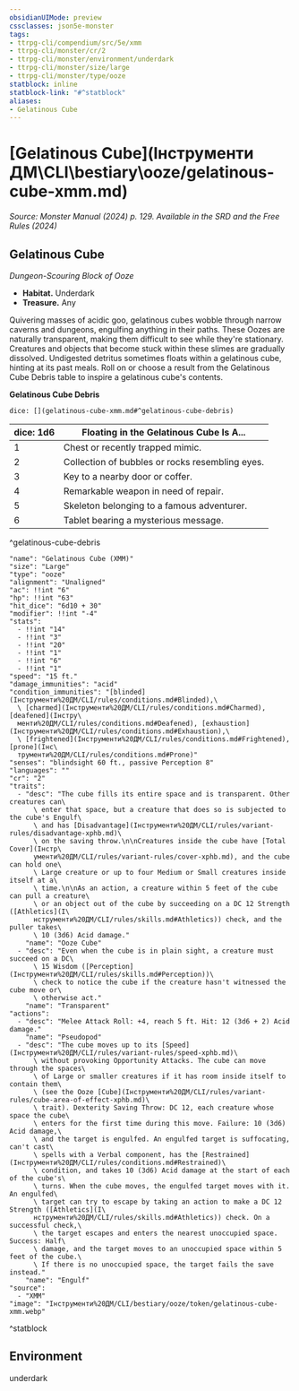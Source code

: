 ```yaml
---
obsidianUIMode: preview
cssclasses: json5e-monster
tags:
- ttrpg-cli/compendium/src/5e/xmm
- ttrpg-cli/monster/cr/2
- ttrpg-cli/monster/environment/underdark
- ttrpg-cli/monster/size/large
- ttrpg-cli/monster/type/ooze
statblock: inline
statblock-link: "#^statblock"
aliases:
- Gelatinous Cube
---
```

# [Gelatinous Cube](Інструменти ДМ\CLI\bestiary\ooze/gelatinous-cube-xmm.md)
*Source: Monster Manual (2024) p. 129. Available in the <span title='Systems Reference Document (5.2)'>SRD</span> and the Free Rules (2024)*  

## Gelatinous Cube

*Dungeon-Scouring Block of Ooze*

- **Habitat.** Underdark  
- **Treasure.** Any  

Quivering masses of acidic goo, gelatinous cubes wobble through narrow caverns and dungeons, engulfing anything in their paths. These Oozes are naturally transparent, making them difficult to see while they're stationary. Creatures and objects that become stuck within these slimes are gradually dissolved. Undigested detritus sometimes floats within a gelatinous cube, hinting at its past meals. Roll on or choose a result from the Gelatinous Cube Debris table to inspire a gelatinous cube's contents.

**Gelatinous Cube Debris**

`dice: [](gelatinous-cube-xmm.md#^gelatinous-cube-debris)`

| dice: 1d6 | Floating in the Gelatinous Cube Is A... |
|-----------|-----------------------------------------|
| 1 | Chest or recently trapped mimic. |
| 2 | Collection of bubbles or rocks resembling eyes. |
| 3 | Key to a nearby door or coffer. |
| 4 | Remarkable weapon in need of repair. |
| 5 | Skeleton belonging to a famous adventurer. |
| 6 | Tablet bearing a mysterious message. |
^gelatinous-cube-debris

```statblock
"name": "Gelatinous Cube (XMM)"
"size": "Large"
"type": "ooze"
"alignment": "Unaligned"
"ac": !!int "6"
"hp": !!int "63"
"hit_dice": "6d10 + 30"
"modifier": !!int "-4"
"stats":
  - !!int "14"
  - !!int "3"
  - !!int "20"
  - !!int "1"
  - !!int "6"
  - !!int "1"
"speed": "15 ft."
"damage_immunities": "acid"
"condition_immunities": "[blinded](Інструменти%20ДМ/CLI/rules/conditions.md#Blinded),\
  \ [charmed](Інструменти%20ДМ/CLI/rules/conditions.md#Charmed), [deafened](Інстру\
  менти%20ДМ/CLI/rules/conditions.md#Deafened), [exhaustion](Інструменти%20ДМ/CLI/rules/conditions.md#Exhaustion),\
  \ [frightened](Інструменти%20ДМ/CLI/rules/conditions.md#Frightened), [prone](Інс\
  трументи%20ДМ/CLI/rules/conditions.md#Prone)"
"senses": "blindsight 60 ft., passive Perception 8"
"languages": ""
"cr": "2"
"traits":
  - "desc": "The cube fills its entire space and is transparent. Other creatures can\
      \ enter that space, but a creature that does so is subjected to the cube's Engulf\
      \ and has [Disadvantage](Інструменти%20ДМ/CLI/rules/variant-rules/disadvantage-xphb.md)\
      \ on the saving throw.\n\nCreatures inside the cube have [Total Cover](Інстр\
      ументи%20ДМ/CLI/rules/variant-rules/cover-xphb.md), and the cube can hold one\
      \ Large creature or up to four Medium or Small creatures inside itself at a\
      \ time.\n\nAs an action, a creature within 5 feet of the cube can pull a creature\
      \ or an object out of the cube by succeeding on a DC 12 Strength ([Athletics](І\
      нструменти%20ДМ/CLI/rules/skills.md#Athletics)) check, and the puller takes\
      \ 10 (3d6) Acid damage."
    "name": "Ooze Cube"
  - "desc": "Even when the cube is in plain sight, a creature must succeed on a DC\
      \ 15 Wisdom ([Perception](Інструменти%20ДМ/CLI/rules/skills.md#Perception))\
      \ check to notice the cube if the creature hasn't witnessed the cube move or\
      \ otherwise act."
    "name": "Transparent"
"actions":
  - "desc": "Melee Attack Roll: +4, reach 5 ft. Hit: 12 (3d6 + 2) Acid damage."
    "name": "Pseudopod"
  - "desc": "The cube moves up to its [Speed](Інструменти%20ДМ/CLI/rules/variant-rules/speed-xphb.md)\
      \ without provoking Opportunity Attacks. The cube can move through the spaces\
      \ of Large or smaller creatures if it has room inside itself to contain them\
      \ (see the Ooze [Cube](Інструменти%20ДМ/CLI/rules/variant-rules/cube-area-of-effect-xphb.md)\
      \ trait). Dexterity Saving Throw: DC 12, each creature whose space the cube\
      \ enters for the first time during this move. Failure: 10 (3d6) Acid damage,\
      \ and the target is engulfed. An engulfed target is suffocating, can't cast\
      \ spells with a Verbal component, has the [Restrained](Інструменти%20ДМ/CLI/rules/conditions.md#Restrained)\
      \ condition, and takes 10 (3d6) Acid damage at the start of each of the cube's\
      \ turns. When the cube moves, the engulfed target moves with it. An engulfed\
      \ target can try to escape by taking an action to make a DC 12 Strength ([Athletics](І\
      нструменти%20ДМ/CLI/rules/skills.md#Athletics)) check. On a successful check,\
      \ the target escapes and enters the nearest unoccupied space. Success: Half\
      \ damage, and the target moves to an unoccupied space within 5 feet of the cube.\
      \ If there is no unoccupied space, the target fails the save instead."
    "name": "Engulf"
"source":
  - "XMM"
"image": "Інструменти%20ДМ/CLI/bestiary/ooze/token/gelatinous-cube-xmm.webp"
```
^statblock

## Environment

underdark